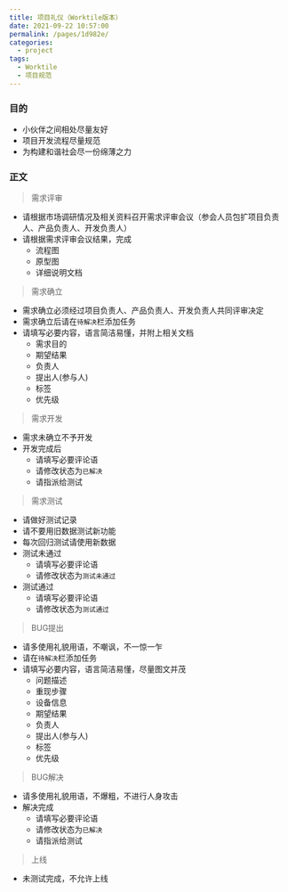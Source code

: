 ```yaml
---
title: 项目礼仪（Worktile版本）
date: 2021-09-22 10:57:00
permalink: /pages/1d982e/
categories:
  - project
tags:
  - Worktile
  - 项目规范
---
```


### 目的
- 小伙伴之间相处尽量友好
- 项目开发流程尽量规范
- 为构建和谐社会尽一份绵薄之力

### 正文
> 需求评审
- 请根据市场调研情况及相关资料召开需求评审会议（参会人员包扩项目负责人、产品负责人、开发负责人）
- 请根据需求评审会议结果，完成
    - 流程图
    - 原型图
    - 详细说明文档

> 需求确立
- 需求确立必须经过项目负责人、产品负责人、开发负责人共同评审决定
- 需求确立后请在`待解决`栏添加任务
- 请填写必要内容，语言简洁易懂，并附上相关文档
    - 需求目的
    - 期望结果
    - 负责人
    - 提出人(参与人)
    - 标签
    - 优先级

> 需求开发
- 需求未确立不予开发
- 开发完成后
    - 请填写必要评论语
    - 请修改状态为`已解决`
    - 请指派给测试

> 需求测试
- 请做好测试记录
- 请不要用旧数据测试新功能
- 每次回归测试请使用新数据
- 测试未通过
    - 请填写必要评论语
    - 请修改状态为`测试未通过`
- 测试通过
    - 请填写必要评论语
    - 请修改状态为`测试通过`

> BUG提出
- 请多使用礼貌用语，不嘲讽，不一惊一乍
- 请在`待解决`栏添加任务
- 请填写必要内容，语言简洁易懂，尽量图文并茂
    - 问题描述
    - 重现步骤
    - 设备信息
    - 期望结果
    - 负责人
    - 提出人(参与人)
    - 标签
    - 优先级

> BUG解决
- 请多使用礼貌用语，不爆粗，不进行人身攻击
- 解决完成
    - 请填写必要评论语
    - 请修改状态为`已解决`
    - 请指派给测试

> 上线
- 未测试完成，不允许上线
